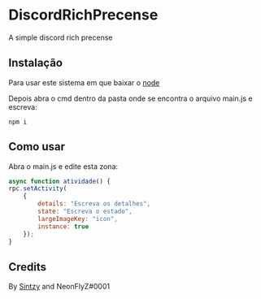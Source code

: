 # DiscordRichPrecense

A simple discord rich precense

## Instalação

Para usar este sistema em que baixar o [node](https://nodejs.org/en/download/)

Depois abra o cmd dentro da pasta onde se encontra o arquivo main.js e escreva:
```node
npm i
```

## Como usar
Abra o main.js e edite esta zona:

```node.js
async function atividade() {
rpc.setActivity(
	{
		details: "Escreva os detalhes",
		state: "Escreva o estado",
		largeImageKey: "icon",
		instance: true
	});
}
```

## Credits
By [Sintzy](https://github.com/Sintzy) and NeonFlyZ#0001

